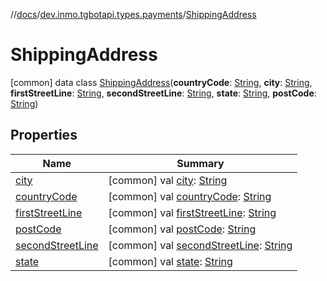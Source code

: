 //[docs](../../../index.md)/[dev.inmo.tgbotapi.types.payments](../index.md)/[ShippingAddress](index.md)



# ShippingAddress  
 [common] data class [ShippingAddress](index.md)(**countryCode**: [String](https://kotlinlang.org/api/latest/jvm/stdlib/kotlin/-string/index.html), **city**: [String](https://kotlinlang.org/api/latest/jvm/stdlib/kotlin/-string/index.html), **firstStreetLine**: [String](https://kotlinlang.org/api/latest/jvm/stdlib/kotlin/-string/index.html), **secondStreetLine**: [String](https://kotlinlang.org/api/latest/jvm/stdlib/kotlin/-string/index.html), **state**: [String](https://kotlinlang.org/api/latest/jvm/stdlib/kotlin/-string/index.html), **postCode**: [String](https://kotlinlang.org/api/latest/jvm/stdlib/kotlin/-string/index.html))   


## Properties  
  
|  Name |  Summary | 
|---|---|
| <a name="dev.inmo.tgbotapi.types.payments/ShippingAddress/city/#/PointingToDeclaration/"></a>[city](city.md)| <a name="dev.inmo.tgbotapi.types.payments/ShippingAddress/city/#/PointingToDeclaration/"></a> [common] val [city](city.md): [String](https://kotlinlang.org/api/latest/jvm/stdlib/kotlin/-string/index.html)   <br>|
| <a name="dev.inmo.tgbotapi.types.payments/ShippingAddress/countryCode/#/PointingToDeclaration/"></a>[countryCode](country-code.md)| <a name="dev.inmo.tgbotapi.types.payments/ShippingAddress/countryCode/#/PointingToDeclaration/"></a> [common] val [countryCode](country-code.md): [String](https://kotlinlang.org/api/latest/jvm/stdlib/kotlin/-string/index.html)   <br>|
| <a name="dev.inmo.tgbotapi.types.payments/ShippingAddress/firstStreetLine/#/PointingToDeclaration/"></a>[firstStreetLine](first-street-line.md)| <a name="dev.inmo.tgbotapi.types.payments/ShippingAddress/firstStreetLine/#/PointingToDeclaration/"></a> [common] val [firstStreetLine](first-street-line.md): [String](https://kotlinlang.org/api/latest/jvm/stdlib/kotlin/-string/index.html)   <br>|
| <a name="dev.inmo.tgbotapi.types.payments/ShippingAddress/postCode/#/PointingToDeclaration/"></a>[postCode](post-code.md)| <a name="dev.inmo.tgbotapi.types.payments/ShippingAddress/postCode/#/PointingToDeclaration/"></a> [common] val [postCode](post-code.md): [String](https://kotlinlang.org/api/latest/jvm/stdlib/kotlin/-string/index.html)   <br>|
| <a name="dev.inmo.tgbotapi.types.payments/ShippingAddress/secondStreetLine/#/PointingToDeclaration/"></a>[secondStreetLine](second-street-line.md)| <a name="dev.inmo.tgbotapi.types.payments/ShippingAddress/secondStreetLine/#/PointingToDeclaration/"></a> [common] val [secondStreetLine](second-street-line.md): [String](https://kotlinlang.org/api/latest/jvm/stdlib/kotlin/-string/index.html)   <br>|
| <a name="dev.inmo.tgbotapi.types.payments/ShippingAddress/state/#/PointingToDeclaration/"></a>[state](state.md)| <a name="dev.inmo.tgbotapi.types.payments/ShippingAddress/state/#/PointingToDeclaration/"></a> [common] val [state](state.md): [String](https://kotlinlang.org/api/latest/jvm/stdlib/kotlin/-string/index.html)   <br>|

